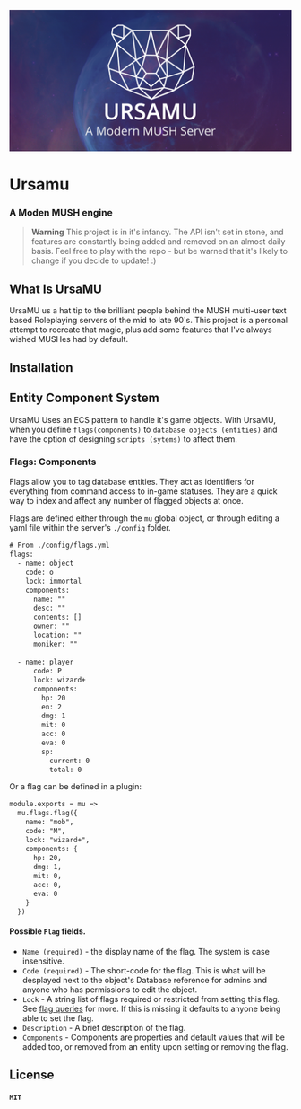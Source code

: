 ![Title Image](ursamu_github_banner.png)

# Ursamu

### A Moden MUSH engine

> **Warning** This project is in it's infancy. The API isn't set in stone, and features are constantly being added and removed on an almost daily basis. Feel free to play with the repo - but be warned that it's likely to change if you decide to update! :)

## What Is UrsaMU

UrsaMU us a hat tip to the brilliant people behind the MUSH multi-user text based Roleplaying servers of the mid to late 90's. This project is a personal attempt to recreate that magic, plus add some features that I've always wished MUSHes had by default.

## Installation

## Entity Component System

UrsaMU Uses an ECS pattern to handle it's game objects. With UrsaMU, when you define `flags(components)` to `database objects (entities)` and have the option of designing `scripts (sytems)` to affect them.

### Flags: Components

Flags allow you to tag database entities. They act as identifiers for everything from command access to in-game statuses. They are a quick way to index and affect any number of flagged objects at once.

Flags are defined either through the `mu` global object, or through editing a yaml file within the server's `./config` folder.

```YML
# From ./config/flags.yml
flags:
  - name: object
    code: o
    lock: immortal
    components:
      name: ""
      desc: ""
      contents: []
      owner: ""
      location: ""
      moniker: ""

  - name: player
      code: P
      lock: wizard+
      components:
        hp: 20
        en: 2
        dmg: 1
        mit: 0
        acc: 0
        eva: 0
        sp:
          current: 0
          total: 0
```

Or a flag can be defined in a plugin:

```JS
module.exports = mu =>
  mu.flags.flag({
    name: "mob",
    code: "M",
    lock: "wizard+",
    components: {
      hp: 20,
      dmg: 1,
      mit: 0,
      acc: 0,
      eva: 0
    }
  })
```

#### Possible `Flag` fields.

- `Name (required)` - the display name of the flag. The system is case insensitive.
- `Code (required)` - The short-code for the flag. This is what will be desplayed next to the object's Database reference for admins and anyone who has permissions to edit the object.
- `Lock` - A string list of flags required or restricted from setting this flag. See [flag queries](#) for more. If this is missing it defaults to anyone being able to set the flag.
- `Description` - A brief description of the flag.
- `Components` - Components are properties and default values that will be added too, or removed from an entity upon setting or removing the flag.

## License

**`MIT`**
